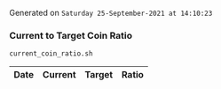 Generated on `Saturday 25-September-2021 at 14:10:23`

### Current to Target Coin Ratio
`current_coin_ratio.sh`

Date|Current|Target|Ratio
---|---|---|---
